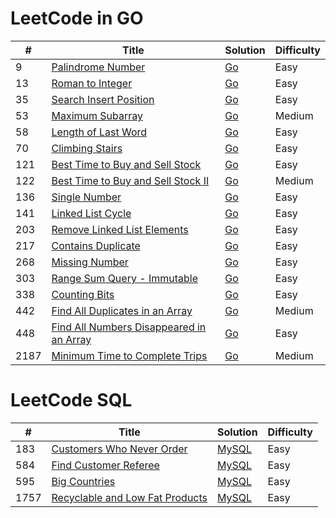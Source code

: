 LeetCode in GO
========

| #    | Title | Solution | Difficulty |
|------| ----- | -------- | ---------- |
| 9    |[Palindrome Number](https://leetcode.com/problems/palindrome-number/)|[Go](https://github.com/teifikov/Leetcode/blob/main/problems/9.%20Palindrome%20Number.go)|Easy|
| 13   |[Roman to Integer](https://leetcode.com/problems/roman-to-integer/)|[Go]()|Easy|
| 35   |[Search Insert Position](https://leetcode.com/problems/search-insert-position/)|[Go]() |Easy|
| 53   |[Maximum Subarray](https://leetcode.com/problems/maximum-subarray/)|[Go]() |Medium|
| 58   |[Length of Last Word](https://leetcode.com/problems/length-of-last-word/)|[Go]() |Easy|
| 70   |[Climbing Stairs](https://leetcode.com/problems/climbing-stairs/)|[Go]() |Easy|
| 121  |[Best Time to Buy and Sell Stock](https://leetcode.com/problems/best-time-to-buy-and-sell-stock/)|[Go]()|Easy|
| 122  |[Best Time to Buy and Sell Stock II](https://leetcode.com/problems/best-time-to-buy-and-sell-stock-ii/)|[Go]()|Medium|
| 136  |[Single Number](https://leetcode.com/problems/single-number/)|[Go]()|Easy|
| 141  |[Linked List Cycle](https://leetcode.com/problems/linked-list-cycle/)|[Go]()|Easy|
| 203  |[Remove Linked List Elements](https://leetcode.com/problems/remove-linked-list-elements/)|[Go]()|Easy|
| 217  |[Contains Duplicate](https://leetcode.com/problems/contains-duplicate/)|[Go]()|Easy|
| 268  |[Missing Number](https://leetcode.com/problems/missing-number/)|[Go]()|Easy|
| 303  |[Range Sum Query - Immutable](https://leetcode.com/problems/range-sum-query-immutable/)|[Go]()|Easy|
| 338  |[Counting Bits](https://leetcode.com/problems/counting-bits/description/)|[Go]()|Easy|
| 442  |[Find All Duplicates in an Array](https://leetcode.com/problems/find-all-duplicates-in-an-array/)|[Go]()|Medium|
| 448  |[Find All Numbers Disappeared in an Array](https://leetcode.com/problems/find-all-numbers-disappeared-in-an-array/)|[Go]()|Easy|
| 2187 |[Minimum Time to Complete Trips](https://leetcode.com/problems/minimum-time-to-complete-trips/)|[Go]()|Medium|



LeetCode SQL
========

| #    | Title                                                                                         | Solution | Difficulty |
|------|-----------------------------------------------------------------------------------------------|---------| ---------- |
| 183  |[Customers Who Never Order](https://leetcode.com/problems/customers-who-never-order/)          |[MySQL]()|Easy|
| 584  |[Find Customer Referee](https://leetcode.com/problems/find-customer-referee/)                  |[MySQL]()|Easy|
| 595  |[Big Countries](https://leetcode.com/problems/big-countries/)                                  |[MySQL]()|Easy|
| 1757 |[Recyclable and Low Fat Products](https://leetcode.com/problems/recyclable-and-low-fat-products/) |[MySQL]()|Easy|


